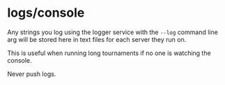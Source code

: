 # logs/console

Any strings you log using the logger service with the `--log` command line arg will be stored here in text files for each server they run on.

This is useful when running long tournaments if no one is watching the console.

Never push logs.
